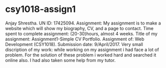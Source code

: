 # csy1018-assign1
Anjay Shrestha.
UN ID: 17425094.
Assignment: My assignment is to make a website which will show my biography, CV, and a page to contact.
Time spent to complete assignment: (20-30)hours, almost 4 weeks.
Title of my assignment: Assignment1-Simple CV Portfolio.
Assignment of: Web Development (CSY1018).
Submission date: 9/April/2017.
Very small discription of my work: while working on my assignment i had face a lot of problem.
                                    For the solution of these problem i worked hard and searched it online also.
                                     I had also taken some help from my tutor.
